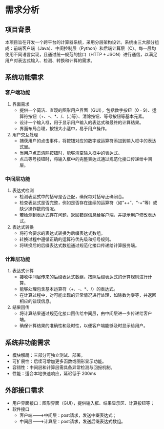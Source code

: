 # 需求分析

## 项目背景

本项目旨在开发一个跨平台的计算器系统，采用分层架构设计。系统由三大部分组成：前端客户端（Java）、中间控制层（Python）和后端计算层（C）。每一层均使用不同语言实现，且通过统一规范的接口（HTTP + JSON）进行通信，以满足用户对表达式输入、检测、转换和计算的需求。

## 系统功能需求

### 客户端功能

1. 界面需求
	- 提供一个简洁、直观的图形用户界面（GUI），包括数字按钮（0 - 9）、运算符按钮（+、-、*、/、(、)等）、清除按钮、等号按钮等基本元素。
	- 设计一个输入框，用于显示用户输入的表达式和最终的计算结果。
	- 界面布局合理，按钮大小适中，易于用户操作。
2. 用户交互处理
	- 捕获用户的点击事件，将按钮对应的数字或运算符添加到输入框中的表达式里。
	- 当用户点击清除按钮时，能够清空输入框中的表达式。
	- 点击等号按钮时，将输入框中的完整表达式通过规范化接口传递给中间层。

### 中间层功能

1. 表达式检测
	- 检测表达式中的括号是否匹配，确保每对括号正确闭合。
	- 检查表达式是否完整，例如是否存在连续的运算符（如“++”、“-+”等）或缺少操作数的情况。
	- 若检测到表达式存在问题，返回错误信息给客户端，并提示用户修改表达式。
2. 表达式转换
	- 将符合要求的表达式转换为后缀表达式数组。
	- 转换过程中遵循正确的运算符优先级和括号规则。
	- 将转换后的后缀表达式数组通过规范化接口传递给计算服务端。

### 计算层功能

1. 表达式计算
	- 接收中间层传来的后缀表达式数组，按照后缀表达式的计算规则进行计算。
	- 能够处理包含基本运算符（+、-、*、/）的表达式。
	- 在计算过程中，对可能出现的异常情况进行处理，如除数为零等，并返回相应的错误信息。
2. 结果回传
	- 将计算结果通过规范化接口回传给中间层，由中间层进一步传递给客户端。
	- 确保计算结果的准确性和及时性，以便客户端能够及时显示给用户。

## 系统非功能需求

- 模块解耦：三部分可独立测试、部署。
- 可扩展性：后续可增加更多函数或图形显示功能。
- 容错性：中间层和计算层需具备异常检测与回报机制。
- 性能：适合本地快速响应，延迟低于 200ms

## 外部接口需求

- 用户界面接口：图形界面（GUI），提供输入框、结果显示区、计算按钮等；
- 软件接口
	- 客户端——->中间层：post请求，发送中缀表达式；
	- 中间层——->计算层：post请求，发送后缀表达式数组。

